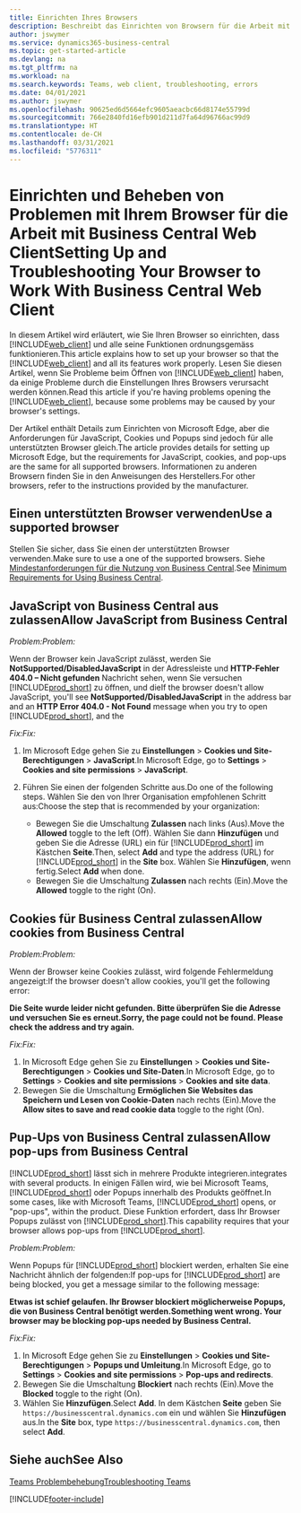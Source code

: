 ```yaml
---
title: Einrichten Ihres Browsers
description: Beschreibt das Einrichten von Browsern für die Arbeit mit Business Central und den darin integrierten Produkten.
author: jswymer
ms.service: dynamics365-business-central
ms.topic: get-started-article
ms.devlang: na
ms.tgt_pltfrm: na
ms.workload: na
ms.search.keywords: Teams, web client, troubleshooting, errors
ms.date: 04/01/2021
ms.author: jswymer
ms.openlocfilehash: 90625ed6d5664efc9605aeacbc66d8174e55799d
ms.sourcegitcommit: 766e2840fd16efb901d211d7fa64d96766ac99d9
ms.translationtype: HT
ms.contentlocale: de-CH
ms.lasthandoff: 03/31/2021
ms.locfileid: "5776311"
---
```

# <a name="setting-up-and-troubleshooting-your-browser-to-work-with-business-central-web-client"></a><span data-ttu-id="fc929-103">Einrichten und Beheben von Problemen mit Ihrem Browser für die Arbeit mit Business Central Web Client</span><span class="sxs-lookup"><span data-stu-id="fc929-103">Setting Up and Troubleshooting Your Browser to Work With Business Central Web Client</span></span>

<span data-ttu-id="fc929-104">In diesem Artikel wird erläutert, wie Sie Ihren Browser so einrichten, dass [!INCLUDE[web_client](includes/web_client.md)] und alle seine Funktionen ordnungsgemäss funktionieren.</span><span class="sxs-lookup"><span data-stu-id="fc929-104">This article explains how to set up your browser so that the [!INCLUDE[web_client](includes/web_client.md)] and all its features work properly.</span></span> <span data-ttu-id="fc929-105">Lesen Sie diesen Artikel, wenn Sie Probleme beim Öffnen von [!INCLUDE[web_client](includes/web_client.md)] haben, da einige Probleme durch die Einstellungen Ihres Browsers verursacht werden können.</span><span class="sxs-lookup"><span data-stu-id="fc929-105">Read this article if you're having problems opening the [!INCLUDE[web_client](includes/web_client.md)], because some problems may be caused by your browser's settings.</span></span>

<span data-ttu-id="fc929-106">Der Artikel enthält Details zum Einrichten von Microsoft Edge, aber die Anforderungen für JavaScript, Cookies und Popups sind jedoch für alle unterstützten Browser gleich.</span><span class="sxs-lookup"><span data-stu-id="fc929-106">The article provides details for setting up Microsoft Edge, but the requirements for JavaScript, cookies, and pop-ups are the same for all supported browsers.</span></span> <span data-ttu-id="fc929-107">Informationen zu anderen Browsern finden Sie in den Anweisungen des Herstellers.</span><span class="sxs-lookup"><span data-stu-id="fc929-107">For other browsers, refer to the instructions provided by the manufacturer.</span></span>  

## <a name="use-a-supported-browser"></a><span data-ttu-id="fc929-108">Einen unterstützten Browser verwenden</span><span class="sxs-lookup"><span data-stu-id="fc929-108">Use a supported browser</span></span>

<span data-ttu-id="fc929-109">Stellen Sie sicher, dass Sie einen der unterstützten Browser verwenden.</span><span class="sxs-lookup"><span data-stu-id="fc929-109">Make sure to use a one of the supported browsers.</span></span> <span data-ttu-id="fc929-110">Siehe [Mindestanforderungen für die Nutzung von Business Central](product-requirements.md#browsers).</span><span class="sxs-lookup"><span data-stu-id="fc929-110">See [Minimum Requirements for Using Business Central](product-requirements.md#browsers).</span></span>  

## <a name="allow-javascript-from-business-central"></a><span data-ttu-id="fc929-111">JavaScript von Business Central aus zulassen</span><span class="sxs-lookup"><span data-stu-id="fc929-111">Allow JavaScript from Business Central</span></span>

<span data-ttu-id="fc929-112">*Problem:*</span><span class="sxs-lookup"><span data-stu-id="fc929-112">*Problem:*</span></span>

<span data-ttu-id="fc929-113">Wenn der Browser kein JavaScript zulässt, werden Sie **NotSupported/DisabledJavaScript** in der Adressleiste und **HTTP-Fehler 404.0 – Nicht gefunden** Nachricht sehen, wenn Sie versuchen [!INCLUDE[prod_short](includes/prod_short.md)] zu öffnen, und die</span><span class="sxs-lookup"><span data-stu-id="fc929-113">If the browser doesn't allow JavaScript, you'll see **NotSupported/DisabledJavaScript** in the address bar and an **HTTP Error 404.0 - Not Found** message when you try to open [!INCLUDE[prod_short](includes/prod_short.md)], and the</span></span> 

<!-- http://localhost:8080/NotSupported/DisabledJavaScript HTTP Error 404.0 - Not Found
The resource you are looking for has been removed, had its name changed, or is temporarily unavailable. -->

<span data-ttu-id="fc929-114">*Fix:*</span><span class="sxs-lookup"><span data-stu-id="fc929-114">*Fix:*</span></span>

1. <span data-ttu-id="fc929-115">Im Microsoft Edge gehen Sie zu **Einstellungen** > **Cookies und Site-Berechtigungen** > **JavaScript**.</span><span class="sxs-lookup"><span data-stu-id="fc929-115">In Microsoft Edge, go to **Settings** > **Cookies and site permissions** > **JavaScript**.</span></span>
2. <span data-ttu-id="fc929-116">Führen Sie einen der folgenden Schritte aus.</span><span class="sxs-lookup"><span data-stu-id="fc929-116">Do one of the following steps.</span></span> <span data-ttu-id="fc929-117">Wählen Sie den von Ihrer Organisation empfohlenen Schritt aus:</span><span class="sxs-lookup"><span data-stu-id="fc929-117">Choose the step that is recommended by your organization:</span></span>

    - <span data-ttu-id="fc929-118">Bewegen Sie die Umschaltung **Zulassen** nach links (Aus).</span><span class="sxs-lookup"><span data-stu-id="fc929-118">Move the **Allowed** toggle to the left (Off).</span></span> <span data-ttu-id="fc929-119">Wählen Sie dann **Hinzufügen** und geben Sie die Adresse (URL) ein für [!INCLUDE[prod_short](includes/prod_short.md)] im Kästchen **Seite**.</span><span class="sxs-lookup"><span data-stu-id="fc929-119">Then, select **Add** and type the address (URL) for [!INCLUDE[prod_short](includes/prod_short.md)] in the **Site** box.</span></span> <span data-ttu-id="fc929-120">Wählen Sie **Hinzufügen**, wenn fertig.</span><span class="sxs-lookup"><span data-stu-id="fc929-120">Select **Add** when done.</span></span>
    - <span data-ttu-id="fc929-121">Bewegen Sie die Umschaltung **Zulassen** nach rechts (Ein).</span><span class="sxs-lookup"><span data-stu-id="fc929-121">Move the **Allowed** toggle to the right (On).</span></span>

## <a name="allow-cookies-from-business-central"></a><span data-ttu-id="fc929-122">Cookies für Business Central zulassen</span><span class="sxs-lookup"><span data-stu-id="fc929-122">Allow cookies from Business Central</span></span>

<span data-ttu-id="fc929-123">*Problem:*</span><span class="sxs-lookup"><span data-stu-id="fc929-123">*Problem:*</span></span>

<span data-ttu-id="fc929-124">Wenn der Browser keine Cookies zulässt, wird folgende Fehlermeldung angezeigt:</span><span class="sxs-lookup"><span data-stu-id="fc929-124">If the browser doesn't allow cookies, you'll get the following error:</span></span>

<span data-ttu-id="fc929-125">**Die Seite wurde leider nicht gefunden. Bitte überprüfen Sie die Adresse und versuchen Sie es erneut.**</span><span class="sxs-lookup"><span data-stu-id="fc929-125">**Sorry, the page could not be found. Please check the address and try again.**</span></span> 

<span data-ttu-id="fc929-126">*Fix:*</span><span class="sxs-lookup"><span data-stu-id="fc929-126">*Fix:*</span></span>

1. <span data-ttu-id="fc929-127">In Microsoft Edge gehen Sie zu **Einstellungen** > **Cookies und Site-Berechtigungen** > **Cookies und Site-Daten**.</span><span class="sxs-lookup"><span data-stu-id="fc929-127">In Microsoft Edge, go to **Settings** > **Cookies and site permissions** > **Cookies and site data**.</span></span>
2. <span data-ttu-id="fc929-128">Bewegen Sie die Umschaltung **Ermöglichen Sie Websites das Speichern und Lesen von Cookie-Daten** nach rechts (Ein).</span><span class="sxs-lookup"><span data-stu-id="fc929-128">Move the **Allow sites to save and read cookie data** toggle to the right (On).</span></span>  

## <a name="allow-pop-ups-from-business-central"></a><a name="popup"></a><span data-ttu-id="fc929-129">Pup-Ups von Business Central zulassen</span><span class="sxs-lookup"><span data-stu-id="fc929-129">Allow pop-ups from Business Central</span></span>

[!INCLUDE[prod_short](includes/prod_short.md)] <span data-ttu-id="fc929-130">lässt sich in mehrere Produkte integrieren.</span><span class="sxs-lookup"><span data-stu-id="fc929-130">integrates with several products.</span></span> <span data-ttu-id="fc929-131">In einigen Fällen wird, wie bei Microsoft Teams, [!INCLUDE[prod_short](includes/prod_short.md)] oder Popups innerhalb des Produkts geöffnet.</span><span class="sxs-lookup"><span data-stu-id="fc929-131">In some cases, like with Microsoft Teams, [!INCLUDE[prod_short](includes/prod_short.md)] opens, or "pop-ups", within the product.</span></span> <span data-ttu-id="fc929-132">Diese Funktion erfordert, dass Ihr Browser Popups zulässt von [!INCLUDE[prod_short](includes/prod_short.md)].</span><span class="sxs-lookup"><span data-stu-id="fc929-132">This capability requires that your browser allows pop-ups from [!INCLUDE[prod_short](includes/prod_short.md)].</span></span>

<span data-ttu-id="fc929-133">*Problem:*</span><span class="sxs-lookup"><span data-stu-id="fc929-133">*Problem:*</span></span>

<span data-ttu-id="fc929-134">Wenn Popups für [!INCLUDE[prod_short](includes/prod_short.md)] blockiert werden, erhalten Sie eine Nachricht ähnlich der folgenden:</span><span class="sxs-lookup"><span data-stu-id="fc929-134">If pop-ups for [!INCLUDE[prod_short](includes/prod_short.md)] are being blocked, you get a message similar to the following message:</span></span>

<span data-ttu-id="fc929-135">**Etwas ist schief gelaufen. Ihr Browser blockiert möglicherweise Popups, die von Business Central benötigt werden.**</span><span class="sxs-lookup"><span data-stu-id="fc929-135">**Something went wrong. Your browser may be blocking pop-ups needed by Business Central.**</span></span>

<!--
Something went wrong
Your browser may be blocking pop-ups needed by Business Central.

Change your browser settings to allow pop-ups or allow this for trusted domains, then try again.
If these settings are managed for your organization, you should contact your administrator for assistance.

Try again
-->
<span data-ttu-id="fc929-136">*Fix:*</span><span class="sxs-lookup"><span data-stu-id="fc929-136">*Fix:*</span></span>

1. <span data-ttu-id="fc929-137">In Microsoft Edge gehen Sie zu **Einstellungen** > **Cookies und Site-Berechtigungen** > **Popups und Umleitung**.</span><span class="sxs-lookup"><span data-stu-id="fc929-137">In Microsoft Edge, go to **Settings** > **Cookies and site permissions** > **Pop-ups and redirects**.</span></span>
2. <span data-ttu-id="fc929-138">Bewegen Sie die Umschaltung **Blockiert** nach rechts (Ein).</span><span class="sxs-lookup"><span data-stu-id="fc929-138">Move the **Blocked** toggle to the right (On).</span></span>
3. <span data-ttu-id="fc929-139">Wählen Sie **Hinzufügen**.</span><span class="sxs-lookup"><span data-stu-id="fc929-139">Select **Add**.</span></span> <span data-ttu-id="fc929-140">In dem Kästchen **Seite** geben Sie `https://businesscentral.dynamics.com` ein und wählen Sie **Hinzufügen** aus.</span><span class="sxs-lookup"><span data-stu-id="fc929-140">In the **Site** box, type `https://businesscentral.dynamics.com`, then select **Add**.</span></span>

## <a name="see-also"></a><span data-ttu-id="fc929-141">Siehe auch</span><span class="sxs-lookup"><span data-stu-id="fc929-141">See Also</span></span>

[<span data-ttu-id="fc929-142">Teams Problembehebung</span><span class="sxs-lookup"><span data-stu-id="fc929-142">Troubleshooting Teams</span></span>](admin-teams-troubleshooting.md)  

[!INCLUDE[footer-include](includes/footer-banner.md)]